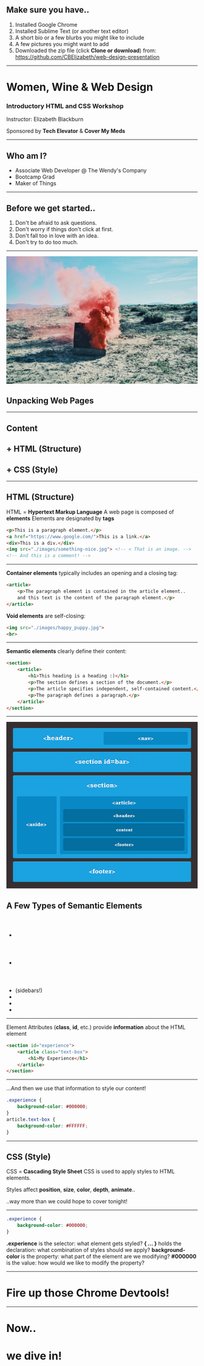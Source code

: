 
## Make sure you have..
1. Installed Google Chrome
2. Installed Sublime Text (or another text editor)
3. A short bio or a few blurbs you might like to include
4. A few pictures you might want to add
5. Downloaded the zip file (click **Clone or download**) from:
https://github.com/CBElizabeth/web-design-presentation

---

# Women, Wine & Web Design

### Introductory HTML and CSS Workshop

Instructor: Elizabeth Blackburn

Sponsored by **Tech Elevator** & **Cover My Meds**

---

## Who am I?

* Associate Web Developer @ The Wendy's Company
* Bootcamp Grad
* Maker of Things

---

## Before we get started..

1. Don't be afraid to ask questions.
2. Don't worry if things don't click at first.
3. Don't fall too in love with an idea.
4. Don't try to do too much.

---

![](./portfolio/images/stock-images/pink-smoke-suitcase.jpg)
## Unpacking Web Pages

---

## Content 
## + HTML (**Structure**)
## + CSS (**Style**)

---

## HTML (Structure)

HTML = **Hypertext Markup Language**
A web page is composed of **elements**
Elements are designated by **tags**

```html
<p>This is a paragraph element.</p>
<a href="https://www.google.com/">This is a link.</a>
<div>This is a div.</div>
<img src="./images/something-nice.jpg"> <!-- < That is an image. -->
<!-- And this is a comment! -->
```

---

**Container elements** typically includes an opening and a closing tag:

```html
<article>
	<p>The paragraph element is contained in the article element..
	and this text is the content of the paragraph element.</p>
</article>
```

**Void elements** are self-closing:

```html
<img src="./images/happy_puppy.jpg">
<br>

```
---

**Semantic elements** clearly define their content:

```html
<section>
	<article>
		<h1>This heading is a heading :)</h1>
		<p>The section defines a section of the document.</p>
		<p>The article specifies independent, self-contained content.</p>
		<p>The paragraph defines a paragraph.</p>
	</article>
</section>
```

---

![left filtered](./portfolio/images/presentation-images/html5-structure.gif)

## A Few Types of Semantic Elements
* <header></header>
* <nav></nav>
* <aside></aside> (sidebars!)
* <section></section>
* <article></article>
* <footer></footer>

---

Element Attributes (**class**, **id**, etc.) provide **information** about the HTML element

```html
<section id="experience">
	<article class="text-box">
		<h1>My Experience</h1>
	</article>
</section>
```

---
...And then we use that information to style our content!

```css
.experience {
	background-color: #000000;
}
article.text-box {
	background-color: #FFFFFF;
}
```

---

## CSS (Style)

CSS = **Cascading Style Sheet**
CSS is used to apply styles to HTML elements.

Styles affect **position**, **size**, **color**, **depth**, **animate**..

..way more than we could hope to cover tonight!

---

```css
.experience {
	background-color: #000000;
}
```

**.experience** is the selector: what element gets styled?
**{ ... }** holds the declaration: what combination of styles should we apply?
**background-color** is the property: what part of the element are we modifying?
**#000000** is the value: how would we like to modify the property?

---

# Fire up those Chrome Devtools!

---

# Now.. 
# we dive in!

